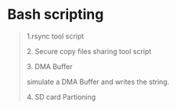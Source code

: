 # Bash scripting 

> <p> 1.rsync tool script </p>
> <p> 2. Secure copy files sharing tool script </p>
> <P> 3. DMA Buffer</P>
  > simulate a DMA Buffer and writes the string.
> <p> 4. SD card Partioning </p>
